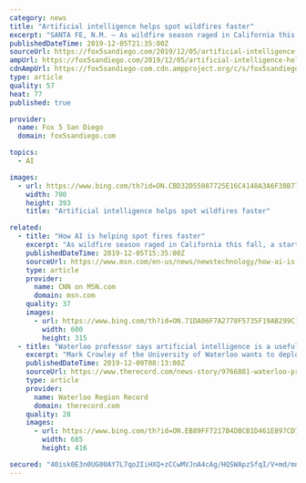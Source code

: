 ```yaml
---
category: news
title: "Artificial intelligence helps spot wildfires faster"
excerpt: "SANTA FE, N.M. — As wildfire season raged in California this fall, a startup a few states away used artificial intelligence to pinpoint the location of blazes there within minutes — in some cases far faster than these fires might otherwise be noticed by firefighters or civilians. Santa Fe-based Descartes Labs, which uses AI to analyze ..."
publishedDateTime: 2019-12-05T21:35:00Z
sourceUrl: https://fox5sandiego.com/2019/12/05/artificial-intelligence-helps-spot-wildfires-faster/
ampUrl: https://fox5sandiego.com/2019/12/05/artificial-intelligence-helps-spot-wildfires-faster/amp/
cdnAmpUrl: https://fox5sandiego-com.cdn.ampproject.org/c/s/fox5sandiego.com/2019/12/05/artificial-intelligence-helps-spot-wildfires-faster/amp/
type: article
quality: 57
heat: 77
published: true

provider:
  name: Fox 5 San Diego
  domain: fox5sandiego.com

topics:
  - AI

images:
  - url: https://www.bing.com/th?id=ON.CBD32D55087725E16C4148A3A6F38B77
    width: 700
    height: 393
    title: "Artificial intelligence helps spot wildfires faster"

related:
  - title: "How AI is helping spot fires faster"
    excerpt: "As wildfire season raged in California this fall, a startup a few states away used artificial intelligence to pinpoint the location of blazes there within minutes — in some cases far faster than these fires might otherwise be noticed by firefighters or civilians."
    publishedDateTime: 2019-12-05T15:35:00Z
    sourceUrl: https://www.msn.com/en-us/news/newstechnology/how-ai-is-helping-spot-fires-faster/ar-BBXNMYC
    type: article
    provider:
      name: CNN on MSN.com
      domain: msn.com
    quality: 37
    images:
      - url: https://www.bing.com/th?id=ON.71DA06F7A2778F5735F19AB299C1FF36
        width: 600
        height: 315
  - title: "Waterloo professor says artificial intelligence is a useful tool to help fight wildfires"
    excerpt: "Mark Crowley of the University of Waterloo wants to deploy a completely new weapon in the ongoing battle to control wildfires: the cutting-edge power of artificial intelligence. Forest fires are extraordinarily complex. How they burn can depend on a huge number of factors: the landscape, the wind, the species and age of the trees — older ..."
    publishedDateTime: 2019-12-09T08:13:00Z
    sourceUrl: https://www.therecord.com/news-story/9766881-waterloo-professor-says-artificial-intelligence-is-a-useful-tool-to-help-fight-wildfires/
    type: article
    provider:
      name: Waterloo Region Record
      domain: therecord.com
    quality: 28
    images:
      - url: https://www.bing.com/th?id=ON.EB89FF7217B4DBCB1D461E897CD79C90
        width: 685
        height: 416

secured: "40isk0E3n0UG00AY7L7qo2IiHXQ+zCCwMVJnA4cAg/HQSWApzSfqI/V+md/mnx+mdkSTAOF4Ptvuw76IAJiqbG87+pC249Y53GhSm6JOXEtCcZUIy5em7zZ5ACenI/rdnHc6eDYoSwff5WUHvBm0YdLBelJLmA8VCM0T0iQZS8PGp49yzrtxyRgxrGzfdBreJplZUE+lKYHY9OuN8JZ3D+Yawy8e4pq4QaX4IQIUQ8+XuyYrZdZD4fmIPBz2Z4KFm823OuXhKHoIKFhV5TtFwA==;UOzT5RSWfRaOhoWcYJlAew=="
---
```


